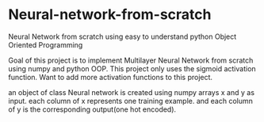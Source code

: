 # Neural-network-from-scratch
Neural Network from scratch using easy to understand python Object Oriented Programming

Goal of this project is to implement Multilayer Neural Network from scratch using numpy and python OOP.
This project only uses the sigmoid activation function. 
Want to add more activation functions to this project.

an object of class Neural network is created using numpy arrays x and y as input.
each column of x represents one training example. and each column of y is the corresponding output(one hot encoded).


